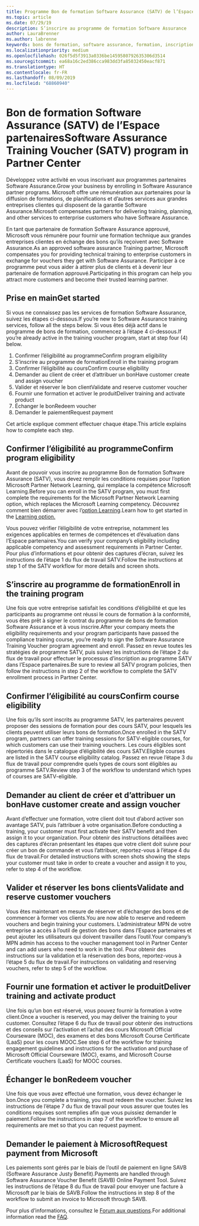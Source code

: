 ```yaml
---
title: Programme Bon de formation Software Assurance (SATV) de l’Espace partenaires | Espace partenaires
ms.topic: article
ms.date: 07/29/19
description: S’inscrire au programme de formation Software Assurance
author: LauraBrenner
ms.author: labrenne
keywords: bons de formation, software assurance, formation, inscription à SATV, SATV
ms.localizationpriority: medium
ms.openlocfilehash: 026f5d5f3913a0336be1459580792635306d3514
ms.sourcegitcommit: ea68a16c2ed386cca983dd3fa85032450eacf871
ms.translationtype: HT
ms.contentlocale: fr-FR
ms.lasthandoff: 08/09/2019
ms.locfileid: "68860940"
---
```

# <a name="software-assurance-training-voucher-satv-program-in-partner-center"></a><span data-ttu-id="85c5f-104">Bon de formation Software Assurance (SATV) de l’Espace partenaires</span><span class="sxs-lookup"><span data-stu-id="85c5f-104">Software Assurance Training Voucher (SATV) program in Partner Center</span></span>

<span data-ttu-id="85c5f-105">Développez votre activité en vous inscrivant aux programmes partenaires Software Assurance.</span><span class="sxs-lookup"><span data-stu-id="85c5f-105">Grow your business by enrolling in Software Assurance partner programs.</span></span> <span data-ttu-id="85c5f-106">Microsoft offre une rémunération aux partenaires pour la diffusion de formations, de planifications et d’autres services aux grandes entreprises clientes qui disposent de la garantie Software Assurance.</span><span class="sxs-lookup"><span data-stu-id="85c5f-106">Microsoft compensates partners for delivering training, planning, and other services to enterprise customers who have Software Assurance.</span></span> 

<span data-ttu-id="85c5f-107">En tant que partenaire de formation Software Assurance approuvé, Microsoft vous rémunère pour fournir une formation technique aux grandes entreprises clientes en échange des bons qu’ils reçoivent avec Software Assurance.</span><span class="sxs-lookup"><span data-stu-id="85c5f-107">As an approved software assurance Training partner, Microsoft compensates you for providing technical training to enterprise customers in exchange for vouchers they get with Software Assurance.</span></span> <span data-ttu-id="85c5f-108">Participer à ce programme peut vous aider à attirer plus de clients et à devenir leur partenaire de formation approuvé.</span><span class="sxs-lookup"><span data-stu-id="85c5f-108">Participating in this program can help you attract more customers and become their trusted learning partner.</span></span>

## <a name="get-started"></a><span data-ttu-id="85c5f-109">Prise en main</span><span class="sxs-lookup"><span data-stu-id="85c5f-109">Get started</span></span>

<span data-ttu-id="85c5f-110">Si vous ne connaissez pas les services de formation Software Assurance, suivez les étapes ci-dessous.</span><span class="sxs-lookup"><span data-stu-id="85c5f-110">If you’re new to Software Assurance training services, follow all the steps below.</span></span> <span data-ttu-id="85c5f-111">Si vous êtes déjà actif dans le programme de bons de formation, commencez à l’étape 4 ci-dessous.</span><span class="sxs-lookup"><span data-stu-id="85c5f-111">If you’re already active in the training voucher program, start at step four (4) below.</span></span> 

1. <span data-ttu-id="85c5f-112">Confirmer l’éligibilité au programme</span><span class="sxs-lookup"><span data-stu-id="85c5f-112">Confirm program eligibility</span></span>
2. <span data-ttu-id="85c5f-113">S’inscrire au programme de formation</span><span class="sxs-lookup"><span data-stu-id="85c5f-113">Enroll in the training program</span></span>
3. <span data-ttu-id="85c5f-114">Confirmer l’éligibilité au cours</span><span class="sxs-lookup"><span data-stu-id="85c5f-114">Confirm course eligibility</span></span>
4. <span data-ttu-id="85c5f-115">Demander au client de créer et d’attribuer un bon</span><span class="sxs-lookup"><span data-stu-id="85c5f-115">Have customer create and assign voucher</span></span>
5. <span data-ttu-id="85c5f-116">Valider et réserver le bon client</span><span class="sxs-lookup"><span data-stu-id="85c5f-116">Validate and reserve customer voucher</span></span>
6. <span data-ttu-id="85c5f-117">Fournir une formation et activer le produit</span><span class="sxs-lookup"><span data-stu-id="85c5f-117">Deliver training and activate product</span></span>
7. <span data-ttu-id="85c5f-118">Échanger le bon</span><span class="sxs-lookup"><span data-stu-id="85c5f-118">Redeem voucher</span></span>
8. <span data-ttu-id="85c5f-119">Demander le paiement</span><span class="sxs-lookup"><span data-stu-id="85c5f-119">Request payment</span></span>

<span data-ttu-id="85c5f-120">Cet article explique comment effectuer chaque étape.</span><span class="sxs-lookup"><span data-stu-id="85c5f-120">This article explains how to complete each step.</span></span>

## <a name="confirm-program-eligibility"></a><span data-ttu-id="85c5f-121">Confirmer l’éligibilité au programme</span><span class="sxs-lookup"><span data-stu-id="85c5f-121">Confirm program eligibility</span></span>

<span data-ttu-id="85c5f-122">Avant de pouvoir vous inscrire au programme Bon de formation Software Assurance (SATV), vous devez remplir les conditions requises pour l’option Microsoft Partner Network Learning, qui remplace la compétence Microsoft Learning.</span><span class="sxs-lookup"><span data-stu-id="85c5f-122">Before you can enroll in the SATV program, you must first complete the requirements for the Microsoft Partner Network Learning option, which replaces the Microsoft Learning competency.</span></span> <span data-ttu-id="85c5f-123">Découvrez comment bien démarrer avec l’[option Learning](https://partner.microsoft.com/marketing/details/learning-option-enrollment#/).</span><span class="sxs-lookup"><span data-stu-id="85c5f-123">Learn how to get started in the [Learning option.](https://partner.microsoft.com/marketing/details/learning-option-enrollment#/)</span></span>

<span data-ttu-id="85c5f-124">Vous pouvez vérifier l’éligibilité de votre entreprise, notamment les exigences applicables en termes de compétences et d’évaluation dans l’Espace partenaires.</span><span class="sxs-lookup"><span data-stu-id="85c5f-124">You can verify your company’s eligibility including applicable competency and assessment requirements in Partner Center.</span></span> <span data-ttu-id="85c5f-125">Pour plus d’informations et pour obtenir des captures d’écran, suivez les instructions de l’étape 1 du flux de travail SATV.</span><span class="sxs-lookup"><span data-stu-id="85c5f-125">Follow the instructions at step 1 of the SATV workflow for more details and screen shots.</span></span>

## <a name="enroll-in-the-training-program"></a><span data-ttu-id="85c5f-126">S’inscrire au programme de formation</span><span class="sxs-lookup"><span data-stu-id="85c5f-126">Enroll in the training program</span></span>

<span data-ttu-id="85c5f-127">Une fois que votre entreprise satisfait les conditions d’éligibilité et que les participants au programme ont réussi le cours de formation à la conformité, vous êtes prêt à signer le contrat du programme de bons de formation Software Assurance et à vous inscrire.</span><span class="sxs-lookup"><span data-stu-id="85c5f-127">After your company meets the eligibility requirements and your program participants have passed the compliance training course, you’re ready to sign the Software Assurance Training Voucher program agreement and enroll.</span></span> <span data-ttu-id="85c5f-128">Passez en revue toutes les stratégies de programme SATV, puis suivez les instructions de l’étape 2 du flux de travail pour effectuer le processus d’inscription au programme SATV dans l’Espace partenaires.</span><span class="sxs-lookup"><span data-stu-id="85c5f-128">Be sure to review all SATV program policies, then follow the instructions in step 2 of the workflow to complete the SATV enrollment process in Partner Center.</span></span>   


## <a name="confirm-course-eligibility"></a><span data-ttu-id="85c5f-129">Confirmer l’éligibilité au cours</span><span class="sxs-lookup"><span data-stu-id="85c5f-129">Confirm course eligibility</span></span>
<span data-ttu-id="85c5f-130">Une fois qu’ils sont inscrits au programme SATV, les partenaires peuvent proposer des sessions de formation pour des cours SATV, pour lesquels les clients peuvent utiliser leurs bons de formation.</span><span class="sxs-lookup"><span data-stu-id="85c5f-130">Once enrolled in the SATV program, partners can offer training sessions for SATV-eligible courses, for which customers can use their training vouchers.</span></span> <span data-ttu-id="85c5f-131">Les cours éligibles sont répertoriés dans le catalogue d’éligibilité des cours SATV.</span><span class="sxs-lookup"><span data-stu-id="85c5f-131">Eligible courses are listed in the SATV course eligibility catalog.</span></span> <span data-ttu-id="85c5f-132">Passez en revue l’étape 3 du flux de travail pour comprendre quels types de cours sont éligibles au programme SATV.</span><span class="sxs-lookup"><span data-stu-id="85c5f-132">Review step 3 of the workflow to understand which types of courses are SATV-eligible.</span></span>

## <a name="have-customer-create-and-assign-voucher"></a><span data-ttu-id="85c5f-133">Demander au client de créer et d’attribuer un bon</span><span class="sxs-lookup"><span data-stu-id="85c5f-133">Have customer create and assign voucher</span></span>

<span data-ttu-id="85c5f-134">Avant d’effectuer une formation, votre client doit tout d’abord activer son avantage SATV, puis l’attribuer à votre organisation.</span><span class="sxs-lookup"><span data-stu-id="85c5f-134">Before conducting a training, your customer must first activate their SATV benefit and then assign it to your organization.</span></span> <span data-ttu-id="85c5f-135">Pour obtenir des instructions détaillées avec des captures d’écran présentant les étapes que votre client doit suivre pour créer un bon de commande et vous l’attribuer, reportez-vous à l’étape 4 du flux de travail.</span><span class="sxs-lookup"><span data-stu-id="85c5f-135">For detailed instructions with screen shots showing the steps your customer must take in order to create a voucher and assign it to you, refer to step 4 of the workflow.</span></span>

## <a name="validate-and-reserve-customer-vouchers"></a><span data-ttu-id="85c5f-136">Valider et réserver les bons clients</span><span class="sxs-lookup"><span data-stu-id="85c5f-136">Validate and reserve customer vouchers</span></span>

<span data-ttu-id="85c5f-137">Vous êtes maintenant en mesure de réserver et d’échanger des bons et de commencer à former vos clients.</span><span class="sxs-lookup"><span data-stu-id="85c5f-137">You are now able to reserve and redeem vouchers and begin training your customers.</span></span> <span data-ttu-id="85c5f-138">L’administrateur MPN de votre entreprise a accès à l’outil de gestion des bons dans l’Espace partenaires et peut ajouter les utilisateurs qui doivent travailler dans l’outil.</span><span class="sxs-lookup"><span data-stu-id="85c5f-138">Your company’s MPN admin has access to the voucher management tool in Partner Center and can add users who need to work in the tool.</span></span> <span data-ttu-id="85c5f-139">Pour obtenir des instructions sur la validation et la réservation des bons, reportez-vous à l’étape 5 du flux de travail.</span><span class="sxs-lookup"><span data-stu-id="85c5f-139">For instructions on validating and reserving vouchers, refer to step 5 of the workflow.</span></span>

## <a name="deliver-training-and-activate-product"></a><span data-ttu-id="85c5f-140">Fournir une formation et activer le produit</span><span class="sxs-lookup"><span data-stu-id="85c5f-140">Deliver training and activate product</span></span>

<span data-ttu-id="85c5f-141">Une fois qu’un bon est réservé, vous pouvez fournir la formation à votre client.</span><span class="sxs-lookup"><span data-stu-id="85c5f-141">Once a voucher is reserved, you may deliver the training to your customer.</span></span> <span data-ttu-id="85c5f-142">Consultez l’étape 6 du flux de travail pour obtenir des instructions et des conseils sur l’activation et l’achat des cours Microsoft Official Courseware (MOC), des examens et des bons Microsoft Course Certificate (LaaS) pour les cours MOOC.</span><span class="sxs-lookup"><span data-stu-id="85c5f-142">See step 6 of the workflow for training engagement guidelines and instructions for the activation and purchase of Microsoft Official Courseware (MOC), exams, and Microsoft Course Certificate vouchers (LaaS) for MOOC courses.</span></span>

## <a name="redeem-voucher"></a><span data-ttu-id="85c5f-143">Échanger le bon</span><span class="sxs-lookup"><span data-stu-id="85c5f-143">Redeem voucher</span></span>

<span data-ttu-id="85c5f-144">Une fois que vous avez effectué une formation, vous devez échanger le bon.</span><span class="sxs-lookup"><span data-stu-id="85c5f-144">Once you complete a training, you must redeem the voucher.</span></span> <span data-ttu-id="85c5f-145">Suivez les instructions de l’étape 7 du flux de travail pour vous assurer que toutes les conditions requises sont remplies afin que vous puissiez demander le paiement.</span><span class="sxs-lookup"><span data-stu-id="85c5f-145">Follow the instructions in step 7 of the workflow to ensure all requirements are met so that you can request payment.</span></span> 


## <a name="request-payment-from-microsoft"></a><span data-ttu-id="85c5f-146">Demander le paiement à Microsoft</span><span class="sxs-lookup"><span data-stu-id="85c5f-146">Request payment from Microsoft</span></span>

<span data-ttu-id="85c5f-147">Les paiements sont gérés par le biais de l’outil de paiement en ligne SAVB (Software Assurance Justy Benefit).</span><span class="sxs-lookup"><span data-stu-id="85c5f-147">Payments are handled through Software Assurance Voucher Benefit (SAVB) Online Payment Tool.</span></span> <span data-ttu-id="85c5f-148">Suivez les instructions de l’étape 8 du flux de travail pour envoyer une facture à Microsoft par le biais de SAVB.</span><span class="sxs-lookup"><span data-stu-id="85c5f-148">Follow the instructions in step 8 of the workflow to submit an invoice to Microsoft through SAVB.</span></span> 

<span data-ttu-id="85c5f-149">Pour plus d’informations, consultez le [Forum aux questions](vvr-faq.md).</span><span class="sxs-lookup"><span data-stu-id="85c5f-149">For additional information read the [FAQ](vvr-faq.md).</span></span>
